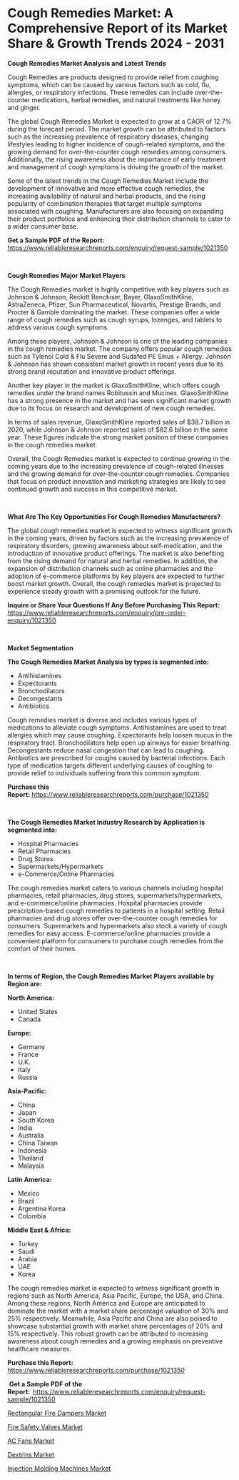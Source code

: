 <p><h1>Cough Remedies Market: A Comprehensive Report of its Market Share & Growth Trends 2024 - 2031</h1></p><p><strong>Cough Remedies Market Analysis and Latest Trends</strong></p>
<p><p>Cough Remedies are products designed to provide relief from coughing symptoms, which can be caused by various factors such as cold, flu, allergies, or respiratory infections. These remedies can include over-the-counter medications, herbal remedies, and natural treatments like honey and ginger.</p><p>The global Cough Remedies Market is expected to grow at a CAGR of 12.7% during the forecast period. The market growth can be attributed to factors such as the increasing prevalence of respiratory diseases, changing lifestyles leading to higher incidence of cough-related symptoms, and the growing demand for over-the-counter cough remedies among consumers. Additionally, the rising awareness about the importance of early treatment and management of cough symptoms is driving the growth of the market.</p><p>Some of the latest trends in the Cough Remedies Market include the development of innovative and more effective cough remedies, the increasing availability of natural and herbal products, and the rising popularity of combination therapies that target multiple symptoms associated with coughing. Manufacturers are also focusing on expanding their product portfolios and enhancing their distribution channels to cater to a wider consumer base.</p></p>
<p><strong>Get a Sample PDF of the Report:&nbsp;</strong> <a href="https://www.reliableresearchreports.com/enquiry/request-sample/1021350">https://www.reliableresearchreports.com/enquiry/request-sample/1021350</a></p>
<p>&nbsp;</p>
<p><strong>Cough Remedies Major Market Players</strong></p>
<p><p>The Cough Remedies market is highly competitive with key players such as Johnson & Johnson, Reckitt Benckiser, Bayer, GlaxoSmithKline, AstraZeneca, Pfizer, Sun Pharmaceutical, Novartis, Prestige Brands, and Procter & Gamble dominating the market. These companies offer a wide range of cough remedies such as cough syrups, lozenges, and tablets to address various cough symptoms.</p><p>Among these players, Johnson & Johnson is one of the leading companies in the cough remedies market. The company offers popular cough remedies such as Tylenol Cold & Flu Severe and Sudafed PE Sinus + Allergy. Johnson & Johnson has shown consistent market growth in recent years due to its strong brand reputation and innovative product offerings.</p><p>Another key player in the market is GlaxoSmithKline, which offers cough remedies under the brand names Robitussin and Mucinex. GlaxoSmithKline has a strong presence in the market and has seen significant market growth due to its focus on research and development of new cough remedies.</p><p>In terms of sales revenue, GlaxoSmithKline reported sales of $38.7 billion in 2020, while Johnson & Johnson reported sales of $82.6 billion in the same year. These figures indicate the strong market position of these companies in the cough remedies market.</p><p>Overall, the Cough Remedies market is expected to continue growing in the coming years due to the increasing prevalence of cough-related illnesses and the growing demand for over-the-counter cough remedies. Companies that focus on product innovation and marketing strategies are likely to see continued growth and success in this competitive market.</p></p>
<p>&nbsp;</p>
<p><strong>What Are The Key Opportunities For Cough Remedies Manufacturers?</strong></p>
<p><p>The global cough remedies market is expected to witness significant growth in the coming years, driven by factors such as the increasing prevalence of respiratory disorders, growing awareness about self-medication, and the introduction of innovative product offerings. The market is also benefiting from the rising demand for natural and herbal remedies. In addition, the expansion of distribution channels such as online pharmacies and the adoption of e-commerce platforms by key players are expected to further boost market growth. Overall, the cough remedies market is projected to experience steady growth with a promising outlook for the future.</p></p>
<p><strong>Inquire or Share Your Questions If Any Before Purchasing This Report:</strong> <a href="https://www.reliableresearchreports.com/enquiry/pre-order-enquiry/1021350">https://www.reliableresearchreports.com/enquiry/pre-order-enquiry/1021350</a></p>
<p>&nbsp;</p>
<p><strong>Market Segmentation</strong></p>
<p><strong>The Cough Remedies Market Analysis by types is segmented into:</strong></p>
<p><ul><li>Antihistamines</li><li>Expectorants</li><li>Bronchodilators</li><li>Decongestants</li><li>Antibiotics</li></ul></p>
<p><p>Cough remedies market is diverse and includes various types of medications to alleviate cough symptoms. Antihistamines are used to treat allergies which may cause coughing. Expectorants help loosen mucus in the respiratory tract. Bronchodilators help open up airways for easier breathing. Decongestants reduce nasal congestion that can lead to coughing. Antibiotics are prescribed for coughs caused by bacterial infections. Each type of medication targets different underlying causes of coughing to provide relief to individuals suffering from this common symptom.</p></p>
<p><strong>Purchase this Report:&nbsp;</strong><a href="https://www.reliableresearchreports.com/purchase/1021350">https://www.reliableresearchreports.com/purchase/1021350</a></p>
<p>&nbsp;</p>
<p><strong>The Cough Remedies Market Industry Research by Application is segmented into:</strong></p>
<p><ul><li>Hospital Pharmacies</li><li>Retail Pharmacies</li><li>Drug Stores</li><li>Supermarkets/Hypermarkets</li><li>e-Commerce/Online Pharmacies</li></ul></p>
<p><p>The cough remedies market caters to various channels including hospital pharmacies, retail pharmacies, drug stores, supermarkets/hypermarkets, and e-commerce/online pharmacies. Hospital pharmacies provide prescription-based cough remedies to patients in a hospital setting. Retail pharmacies and drug stores offer over-the-counter cough remedies for consumers. Supermarkets and hypermarkets also stock a variety of cough remedies for easy access. E-commerce/online pharmacies provide a convenient platform for consumers to purchase cough remedies from the comfort of their homes.</p></p>
<p>&nbsp;</p>
<p><strong>In terms of Region, the Cough Remedies Market Players available by Region are:</strong></p>
<p>
    <p> <strong> North America: </strong>
        <ul>
            <li>United States</li>
            <li>Canada</li>
        </ul>
        </p> 
    <p> <strong> Europe: </strong>
        <ul>
            <li>Germany</li>
            <li>France</li>
            <li>U.K.</li>
            <li>Italy</li>
            <li>Russia</li>
        </ul>
        </p> 
    <p> <strong> Asia-Pacific: </strong>
        <ul>
            <li>China</li>
            <li>Japan</li>
            <li>South Korea</li>
            <li>India</li>
            <li>Australia</li>
            <li>China Taiwan</li>
            <li>Indonesia</li>
            <li>Thailand</li>
            <li>Malaysia</li>
        </ul>
        </p> 
    <p> <strong> Latin America: </strong>
        <ul>
            <li>Mexico</li>
            <li>Brazil</li>
            <li>Argentina Korea</li>
            <li>Colombia</li>
        </ul>
        </p> 
    <p> <strong> Middle East & Africa: </strong>
        <ul>
            <li>Turkey</li>
            <li>Saudi</li>
            <li>Arabia</li>
            <li>UAE</li>
            <li>Korea</li>
        </ul>
    </p>
    </p>
<p><p>The cough remedies market is expected to witness significant growth in regions such as North America, Asia Pacific, Europe, the USA, and China. Among these regions, North America and Europe are anticipated to dominate the market with a market share percentage valuation of 30% and 25% respectively. Meanwhile, Asia Pacific and China are also poised to showcase substantial growth with market share percentages of 20% and 15% respectively. This robust growth can be attributed to increasing awareness about cough remedies and a growing emphasis on preventive healthcare measures.</p></p>
<p><strong>Purchase this Report: </strong><a href="https://www.reliableresearchreports.com/purchase/1021350">https://www.reliableresearchreports.com/purchase/1021350</a></p>
<p>&nbsp;<strong>Get a Sample PDF of the Report:&nbsp;&nbsp;</strong><a href="https://www.reliableresearchreports.com/enquiry/request-sample/1021350">https://www.reliableresearchreports.com/enquiry/request-sample/1021350</a></p>
<p><strong></strong></p>
<p><p><a href="https://medium.com/p/0cbee954495f/edit">Rectangular Fire Dampers Market</a></p><p><a href="https://medium.com/p/e956e4db9b8c/edit">Fire Safety Valves Market</a></p><p><a href="https://medium.com/p/dfb3cc1b43e4/edit">AC Fans Market</a></p><p><a href="https://github.com/CliffMedina6/Market-Research-Report-List-3/blob/main/dextrins-market.md">Dextrins Market</a></p><p><a href="https://github.com/Sinjinluong3e0awx2m195k76/Market-Research-Report-List-1/blob/main/injection-molding-machines-market.md">Injection Molding Machines Market</a></p></p>